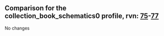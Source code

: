 ## Comparison for the collection_book_schematics0 profile, rvn: [75](https://github.com/PRO100KatYT/FortniteProfileRevisions/tree/main/profiles/collection_book_schematics0/75%20collection_book_schematics0.json)-[77](https://github.com/PRO100KatYT/FortniteProfileRevisions/tree/main/profiles/collection_book_schematics0/77%20collection_book_schematics0.json)

No changes
